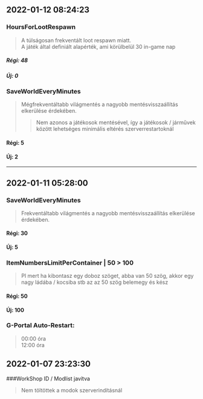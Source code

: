 ## 2022-01-12 08:24:23

### HoursForLootRespawn
> A túlságosan frekventált loot respawn miatt.  
> A játék által definiált alapérték, ami körülbelül 30 in-game nap
##### Régi: 48
##### Új: 0

### SaveWorldEveryMinutes
> Mégfrekventáltabb világmentés a nagyobb mentésvisszaállítás elkerülése érdekében.  
>> Nem azonos a játékosok mentésével, így a játékosok / járművek között lehetséges minimális eltérés szerverrestartoknál  
#### Régi: 5
#### Új: 2
---
## 2022-01-11 05:28:00

### SaveWorldEveryMinutes
> Frekventáltabb világmentés a nagyobb mentésvisszaállítás elkerülése érdekében.  
#### Régi: 30
#### Új: 5

### ItemNumbersLimitPerContainer | 50 > 100
> Pl mert ha kibontasz egy doboz szöget, abba van 50 szög, akkor egy nagy ládába / kocsiba stb az az 50 szög belemegy és kész  
#### Régi: 50
#### Új: 100

### G-Portal Auto-Restart:
> 00:00 óra  
> 12:00 óra

## 2022-01-07 23:23:30

###WorkShop ID / Modlist javítva
> Nem töltöttek a modok szerverindításnál
